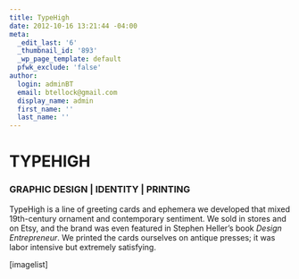 ```yaml
---
title: TypeHigh
date: 2012-10-16 13:21:44 -04:00
meta:
  _edit_last: '6'
  _thumbnail_id: '893'
  _wp_page_template: default
  pfwk_exclude: 'false'
author:
  login: adminBT
  email: btellock@gmail.com
  display_name: admin
  first_name: ''
  last_name: ''
---
```


<h1>TYPEHIGH</h1>
<h3>GRAPHIC DESIGN | IDENTITY | PRINTING</h3>
TypeHigh is a line of greeting cards and ephemera we developed that mixed 19th-century ornament and contemporary sentiment. We sold in stores and on Etsy, and the brand was even featured in Stephen Heller’s book <em>Design Entrepreneur</em>. We printed the cards ourselves on antique presses; it was labor intensive but extremely satisfying.


[imagelist]
